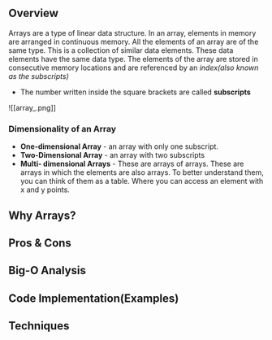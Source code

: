 ## Overview
Arrays are a type of linear data structure. In an array, elements in memory are arranged in continuous memory. All the elements of an array are of the same type. This is a collection of similar data elements. These data elements have the same data type. The elements of the array are stored in consecutive memory locations and are referenced by an *index(also known as the subscripts)*
	
- The number written inside the square brackets are called **subscripts**

![[array_.png]]
### Dimensionality of an Array
- **One-dimensional Array** - an array with only one subscript.
- **Two-Dimensional Array** - an array with two subscripts
- **Multi- dimensional Arrays** - These are arrays of arrays. These are arrays in which the elements are also arrays. To better understand them, you can think of them as a table. Where you can access an element with x and y points. 

## Why Arrays?

## Pros & Cons

## Big-O Analysis

## Code Implementation(Examples)

## Techniques